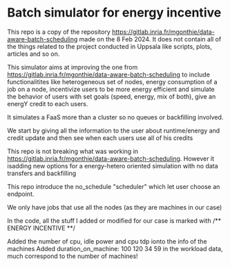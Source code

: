 # Batch simulator for energy incentive

This repo is a copy of the repository https://gitlab.inria.fr/mgonthie/data-aware-batch-scheduling made on the 8 Feb 2024.
It does not contain all of the things related to the project conducted in Uppsala like scripts, plots, articles and so on.

This simulator aims at improving the one from https://gitlab.inria.fr/mgonthie/data-aware-batch-scheduling to include functionalitites like heterogeneous set of nodes, energy consumption of a job on a node, incentivize users to be more energy efficient and simulate the behavior of users with set goals (speed, energy, mix of both), give an energY credit to each users.

It simulates a FaaS more than a cluster so no queues or backfilling involved.

We start by giving all the information to the user about runtime/energy and credit update and then see when each users use all of his credits

This repo is not breaking what was working in https://gitlab.inria.fr/mgonthie/data-aware-batch-scheduling.
However it isadding new options for a energy-hetero oriented simulation with no data transfers and backfilling

This repo introduce the no_schedule "scheduler" which let user choose an endpoint.

We only have jobs that use all the nodes (as they are machines in our case)

In the code, all the stuff I added or modified for our case is marked with /** ENERGY INCENTIVE **/

Added the number of cpu, idle power and cpu tdp ionto the info of the machines
Added duration_on_machine: 100 120 34 59  in the workload data, much correspond to the number of machines!

